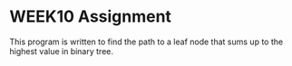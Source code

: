 # WEEK10 Assignment

This program is written to find the path to a leaf node that sums up to the highest value in binary tree.

